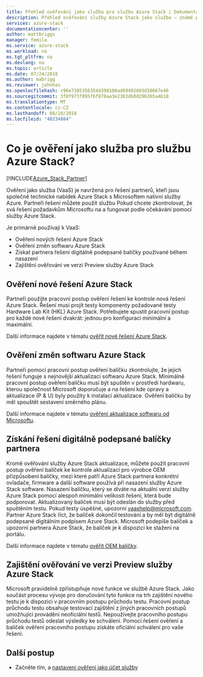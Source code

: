 ```yaml
---
title: Přehled ověřování jako služba pro službu Azure Stack | Dokumentace Microsoftu
description: Přehled ověřování služby Azure Stack jako služba – známé problémy.
services: azure-stack
documentationcenter: ''
author: mattbriggs
manager: femila
ms.service: azure-stack
ms.workload: na
ms.tgt_pltfrm: na
ms.devlang: na
ms.topic: article
ms.date: 07/24/2018
ms.author: mabrigg
ms.reviewer: johnhas
ms.openlocfilehash: c96e7385356354d398108ad69492603d38667e46
ms.sourcegitcommit: 3f8f973f095f6f878aa3e2383db0d296365a4b18
ms.translationtype: MT
ms.contentlocale: cs-CZ
ms.lasthandoff: 08/20/2018
ms.locfileid: "40234884"
---
```

# <a name="what-is-validation-as-a-service-for-azure-stack"></a>Co je ověření jako služba pro službu Azure Stack?

[!INCLUDE[Azure_Stack_Partner](./includes/azure-stack-partner-appliesto.md)]

Ověření jako služba (VaaS) je navržená pro řešení partnerů, kteří jsou společně technické nabídek Azure Stack s Microsoftem nativní služby Azure. Partneři řešení můžete použít službu Pokud chcete zkontrolovat, že svá řešení požadavkům Microsoftu na a fungovat podle očekávání pomocí služby Azure Stack.

Je primárně používají k VaaS:

- Ověření nových řešení Azure Stack
- Ověření změn softwaru Azure Stack
- Získat partnera řešení digitálně podepsané balíčky používané během nasazení
- Zajištění ověřování ve verzi Preview služby Azure Stack

## <a name="validate-new-azure-stack-solution"></a>Ověření nové řešení Azure Stack

Partneři použijte pracovní postup ověření řešení ke kontrole nová řešení Azure Stack. Řešení musí projít testy komponenty požadované testy Hardware Lab Kit (HKL) Azure Stack. Potřebujete spustit pracovní postup pro každé nové řešení dvakrát: jednou pro konfiguraci minimální a maximální.

Další informace najdete v tématu [ověřit nové řešení Azure Stack](azure-stack-vaas-validate-solution-new.md).

## <a name="validate-changes-to-the-azure-stack-software"></a>Ověření změn softwaru Azure Stack

Partneři pomocí pracovní postup ověření balíčku zkontrolujte, že jejich řešení funguje s nejnovější aktualizací softwaru Azure Stack. Minimálně pracovní postup ověření balíčku musí být spuštěn v prostředí hardwaru, kterou společnost Microsoft doporučuje a na řešení kde opravy a aktualizace (P & U) byly použity k instalaci aktualizace. Ověření balíčku by měl spouštět sestavení směrného plánu.

Další informace najdete v tématu [ověření aktualizace softwaru od Microsoftu](azure-stack-vaas-validate-microsoft-updates.md).

## <a name="get-digitally-signed-solution-partner-packages"></a>Získání řešení digitálně podepsané balíčky partnera

Kromě ověřování služby Azure Stack aktualizace, můžete použít pracovní postup ověření balíček ke kontrole aktualizací pro výrobce OEM přizpůsobení balíčky, mezi které patří Azure Stack partnera konkrétní ovladače, firmware a další software používá při nasazení služby Azure Stack software. Nasazení balíčku, který se díváte na aktuální verzi služby Azure Stack pomocí alespoň minimální velikosti řešení, která bude podporovat. Aktualizovaný balíček musí být odeslán do služby před spuštěním testu. Pokud testy úspěšné, upozorní vaashelp@microsoft.com. Partner Azure Stack říct, že balíček dokončil testování a by měl být digitálně podepsané digitálním podpisem Azure Stack. Microsoft podepíše balíček a upozorní partnera Azure Stack, že balíček je k dispozici ke stažení na portálu.

Další informace najdete v tématu [ověřit OEM balíčky](azure-stack-vaas-validate-oem-package.md).

## <a name="preview-azure-stack-validation-collateral"></a>Zajištění ověřování ve verzi Preview služby Azure Stack

Microsoft pravidelně zpřístupňuje nové funkce ve službě Azure Stack. Jako součást procesu vývoje pro doručování tyto funkce na trh zajištění nového testu je k dispozici v pracovním postupu průchodu testu. Pracovní postup průchodu testu obsahuje testovací zajištění z jiných pracovních postupů umožňující provádění neoficiální testů. Nepoužívejte pracovního postupu průchodu testů odeslat výsledky ke schválení. Pomocí řešení ověření a balíček ověření pracovního postupu získáte oficiální schválení pro vaše řešení.

## <a name="next-steps"></a>Další postup

- Začněte tím, a [nastavení ověření jako účet služby](azure-stack-vaas-validate-solution-new.md)
